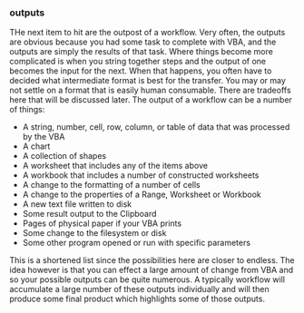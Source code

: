 ### outputs

THe next item to hit are the outpost of a workflow. Very often, the outputs are obvious because you had some task to complete with VBA, and the outputs are simply the results of that task. Where things become more complicated is when you string together steps and the output of one becomes the input for the next. When that happens, you often have to decided what intermediate format is best for the transfer. You may or may not settle on a format that is easily human consumable. There are tradeoffs here that will be discussed later. The output of a workflow can be a number of things:

- A string, number, cell, row, column, or table of data that was processed by the VBA
- A chart
- A collection of shapes
- A worksheet that includes any of the items above
- A workbook that includes a number of constructed worksheets
- A change to the formatting of a number of cells
- A change to the properties of a Range, Worksheet or Workbook
- A new text file written to disk
- Some result output to the Clipboard
- Pages of physical paper if your VBA prints
- Some change to the filesystem or disk
- Some other program opened or run with specific parameters

This is a shortened list since the possibilities here are closer to endless. The idea however is that you can effect a large amount of change from VBA and so your possible outputs can be quite numerous. A typically workflow will accumulate a large number of these outputs individually and will then produce some final product which highlights some of those outputs.
